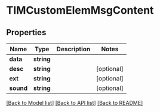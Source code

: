 # TIMCustomElemMsgContent

## Properties
Name | Type | Description | Notes
------------ | ------------- | ------------- | -------------
**data** | **string** |  | 
**desc** | **string** |  | [optional] 
**ext** | **string** |  | [optional] 
**sound** | **string** |  | [optional] 

[[Back to Model list]](../README.md#documentation-for-models) [[Back to API list]](../README.md#documentation-for-api-endpoints) [[Back to README]](../README.md)



